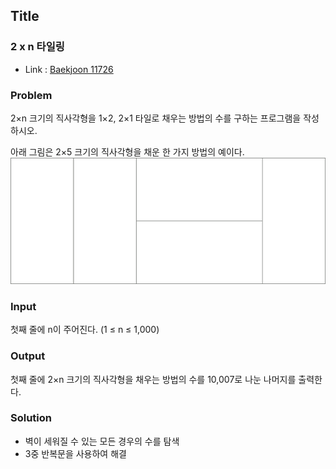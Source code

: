 ## Title
### 2 x n 타일링
- Link : [Baekjoon 11726](https://www.acmicpc.net/problem/11726)

### Problem
2×n 크기의 직사각형을 1×2, 2×1 타일로 채우는 방법의 수를 구하는 프로그램을 작성하시오.

아래 그림은 2×5 크기의 직사각형을 채운 한 가지 방법의 예이다.
![Alt text](image.png)

### Input
첫째 줄에 n이 주어진다. (1 ≤ n ≤ 1,000)

### Output
첫째 줄에 2×n 크기의 직사각형을 채우는 방법의 수를 10,007로 나눈 나머지를 출력한다.

### Solution
- 벽이 세워질 수 있는 모든 경우의 수를 탐색
- 3중 반복문을 사용하여 해결